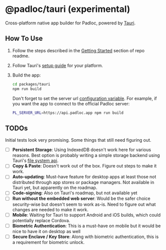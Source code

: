 # @padloc/tauri (experimental)

Cross-platform native app builder for Padloc, powered by [Tauri](https://github.com/tauri-apps/tauri).

## How To Use

1. Follow the steps described in the [Getting
   Started](https://github.com/padloc/padloc/blob/master/README.md#getting-started)
   section of repo readme.

2. Follow Tauri's [setup guide](https://tauri.studio/docs/getting-started/intro/#setting-up-your-environment) for your platform.

3. Build the app:

    ```sh
    cd packages/tauri
    npm run build
    ```

    Don't forget to set the server url [configuration
    variable](https://github.com/padloc/padloc/blob/master/README.md#configuration).
    For example, if you want the app to connect to the official Padloc server:

    ```sh
    PL_SERVER_URL=https://api.padloc.app npm run build
    ```

## TODOs

Initial tests look very promising. Some things that still need figuring out.

-   [ ] **Persistent Storage**: Using IndexedDB doesn't work here for various reasons. Best option is
        probably writing a simple storage backend using Tauri's [file system api](https://tauri.studio/docs/api/js#file-system).
-   [ ] **Copy & Paste**: Doesn't work out of the box. Figure out steps to make it work.
-   [ ] **Auto-updating**: Must-have feature for desktop apps at least those not distributed through app stores or package managers. Not available in Tauri yet, but apparently on the roadmap.
-   [ ] **Code-signing**: Also on Tauri's roadmap, but not available yet
-   [ ] **Run without the embedded web server**: Would be the safer choice security-wise but doesn't seem to work as-is. Need to figure out what changes are needed to make it work.
-   [ ] **Mobile**: Waiting for Tauri to support Android and iOS builds, which could potentially replace Cordova.
-   [ ] **Biometric Authentication**: This is a must-have on mobile but it would be nice to have it on desktop as well
-   [ ] **Secure Enclave / Key Store**: Along with biometric authentication, this is a requirement for biometric unlock.
